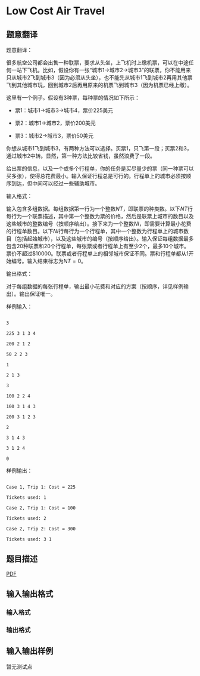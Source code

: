 # Low Cost Air Travel

## 题意翻译

题意翻译：

很多航空公司都会出售一种联票，要求从头坐，上飞机时上缴机票，可以在中途任何一站下飞机。比如，假设你有一张“城市$1$->城市$2$->城市$3$”的联票，你不能用来只从城市$2$飞到城市$3$（因为必须从头坐），也不能先从城市$1$飞到城市$2$再用其他票飞到其他城市玩，回到城市$2$后再用原来的机票飞到城市$3$（因为机票已经上缴）。

这里有一个例子。假设有3种票，每种票的情况如下所示：

- 票1：城市$1$->城市$3$->城市$4$，票价$225$美元

- 票2：城市$1$->城市$2$，票价$200$美元

- 票3：城市$2$->城市$3$，票价$50$美元

你想从城市$1$飞到城市$3$，有两种方法可以选择。买票$1$，只飞第一段；买票$2$和$3$，通过城市$2$中转。显然，第一种方法比较省钱，虽然浪费了一段。

给出票的信息，以及一个或多个行程单，你的任务是买尽量少的票（同一种票可以买多张），使得总花费最小。输入保证行程总是可行的。行程单上的城市必须按顺序到达，但中间可以经过一些辅助城市。

输入格式：

输入包含多组数据。每组数据第一行为一个整数$NT$，即联票的种类数。以下$NT$行每行为一个联票描述，其中第一个整数为票的价格，然后是联票上城市的数目以及这些城市的整数编号（按顺序给出）。接下来为一个整数$NI$，即需要计算最小花费的行程单数目。以下$NI$行每行为一个行程单，其中一个整数为行程单上的城市数目（包括起始城市），以及这些城市的编号（按顺序给出）。输入保证每组数据最多包含$20$种联票和$20$个行程单，每张票或者行程单上有至少$2$个，最多$10$个城市。票价不超过$\$ 10000$。联票或者行程单上的相邻城市保证不同。票和行程单都从$1$开始编号。输入结束标志为$NT=0$。

输出格式：

对于每组数据的每张行程单，输出最小花费和对应的方案（按顺序，详见样例输出）。输出保证唯一。

样例输入：

```

3

225 3 1 3 4

200 2 1 2

50 2 2 3

1

2 1 3

3

100 2 2 4

100 3 1 4 3

200 3 1 2 3

2

3 1 4 3

3 1 2 4

0

```

样例输出：

```

Case 1, Trip 1: Cost = 225

Tickets used: 1

Case 2, Trip 1: Cost = 100

Tickets used: 2

Case 2, Trip 2: Cost = 300

Tickets used: 3 1

```

## 题目描述

[problemUrl]: https://uva.onlinejudge.org/index.php?option=com_onlinejudge&Itemid=8&category=245&page=show_problem&problem=3489

[PDF](https://uva.onlinejudge.org/external/10/p1048.pdf)

## 输入输出格式

### 输入格式

### 输出格式

## 输入输出样例

暂无测试点

